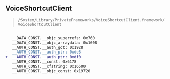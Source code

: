 ## VoiceShortcutClient

> `/System/Library/PrivateFrameworks/VoiceShortcutClient.framework/VoiceShortcutClient`

```diff

   __DATA_CONST.__objc_superrefs: 0x760
   __DATA_CONST.__objc_arraydata: 0x1608
   __AUTH_CONST.__auth_got: 0x1928
-  __AUTH_CONST.__auth_ptr: 0xde8
+  __AUTH_CONST.__auth_ptr: 0xdf0
   __AUTH_CONST.__const: 0x6178
   __AUTH_CONST.__cfstring: 0x16500
   __AUTH_CONST.__objc_const: 0x19720

```
